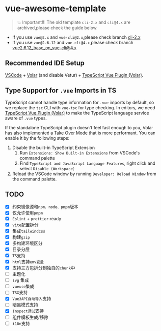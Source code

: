 # vue-awesome-template

> 💥 Important!!! The old template `cli-2.x` and `cli@4.x` are archived,please check the guide below.

- If you use `vue@2.x` and `vue-cli@2.x`,please check branch [cli-2.x](https://github.com/BryanAdamss/vue-awesome-template/tree/cli-2.x)
- If you use `vue@2.6.12` and `vue-cli@4.x`,please check branch [vue2.6.12_base_on_vue-cli@4.x](https://github.com/BryanAdamss/vue-awesome-template/tree/vue2.6.12_base_on_vue-cli%404.x)

## Recommended IDE Setup

[VSCode](https://code.visualstudio.com/) + [Volar](https://marketplace.visualstudio.com/items?itemName=Vue.volar) (and disable Vetur) + [TypeScript Vue Plugin (Volar)](https://marketplace.visualstudio.com/items?itemName=Vue.vscode-typescript-vue-plugin).

## Type Support for `.vue` Imports in TS

TypeScript cannot handle type information for `.vue` imports by default, so we replace the `tsc` CLI with `vue-tsc` for type checking. In editors, we need [TypeScript Vue Plugin (Volar)](https://marketplace.visualstudio.com/items?itemName=Vue.vscode-typescript-vue-plugin) to make the TypeScript language service aware of `.vue` types.

If the standalone TypeScript plugin doesn't feel fast enough to you, Volar has also implemented a [Take Over Mode](https://github.com/johnsoncodehk/volar/discussions/471#discussioncomment-1361669) that is more performant. You can enable it by the following steps:

1. Disable the built-in TypeScript Extension
   1. Run `Extensions: Show Built-in Extensions` from VSCode's command palette
   2. Find `TypeScript and JavaScript Language Features`, right click and select `Disable (Workspace)`
2. Reload the VSCode window by running `Developer: Reload Window` from the command palette.

## TODO

- [x] 约束镜像源和`npm、node、pnpm`版本
- [x] 仅允许使用`pnpm`
- [x] `Eslint` + `prettier` ready
- [x] `vite`配置拆分
- [x] 集成`tailwindcss`
- [x] 构建`gzip`
- [x] 多构建环境区分
- [x] 目录分层
- [x] `TS`支持
- [x] `html`支持`env变量`
- [x] 支持三方包拆分到独自的`chunk`中
- [ ] 主题化
- [ ] `svg` 集成
- [ ] `vueuse`集成
- [ ] `TSX`支持
- [x] `Vue3API自动导入`支持
- [ ] 暗黑模式支持
- [x] `Inspect调试`支持
- [ ] 组件模板生成/移除
- [ ] `i18n`支持
